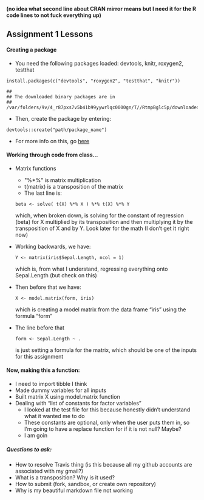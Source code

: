 **(no idea what second line about CRAN mirror means but I need it for
the R code lines to not fuck everything up)**

Assignment 1 Lessons
--------------------

#### Creating a package

-   You need the following packages loaded: devtools, knitr, roxygen2,
    testthat

<!-- -->

    install.packages(c("devtools", "roxygen2", "testthat", "knitr"))

    ## 
    ## The downloaded binary packages are in
    ##  /var/folders/9v/4_r87pxs7v5b41b99yywrlqc0000gn/T//RtmpBglc5p/downloaded_packages

-   Then, create the package by entering:

<!-- -->

    devtools::create("path/package_name")

-   For more info on this, go [here](http://r-pkgs.had.co.nz/intro.html)

#### Working through code from class…

-   Matrix functions
    -   "%\*%" is matrix multiplication
    -   t(matrix) is a transposition of the matrix
    -   The last line is:

    <!-- -->

        beta <- solve( t(X) %*% X ) %*% t(X) %*% Y

    which, when broken down, is solving for the constant of regression
    (beta) for X multiplied by its transposition and then multiplying it
    by the transposition of X and by Y. Look later for the math (I don’t
    get it right now)
-   Working backwards, we have:

        Y <- matrix(iris$Sepal.Length, ncol = 1)

    which is, from what I understand, regressing everything onto
    Sepal.Length (but check on this)  
-   Then before that we have:

        X <- model.matrix(form, iris)

    which is creating a model matrix from the data frame “iris” using
    the formula “form”
-   The line before that

        form <- Sepal.Length ~ .

    is just setting a formula for the matrix, which should be one of the
    inputs for this assignment

#### Now, making this a function:

-   I need to import tibble I think  
-   Made dummy variables for all inputs  
-   Built matrix X using model.matrix function  
-   Dealing with “list of constants for factor variables”
    -   I looked at the test file for this because honestly didn’t
        understand what it wanted me to do  
    -   These constants are optional, only when the user puts them in,
        so I’m going to have a replace function for if it is not null?
        Maybe?  
    -   I am goin

##### Questions to ask:

-   How to resolve Travis thing (is this because all my github accounts
    are associated with my gmail?)  
-   What is a transposition? Why is it used?  
-   How to submit (fork, sandbox, or create own repository)  
-   Why is my beautiful markdown file not working
